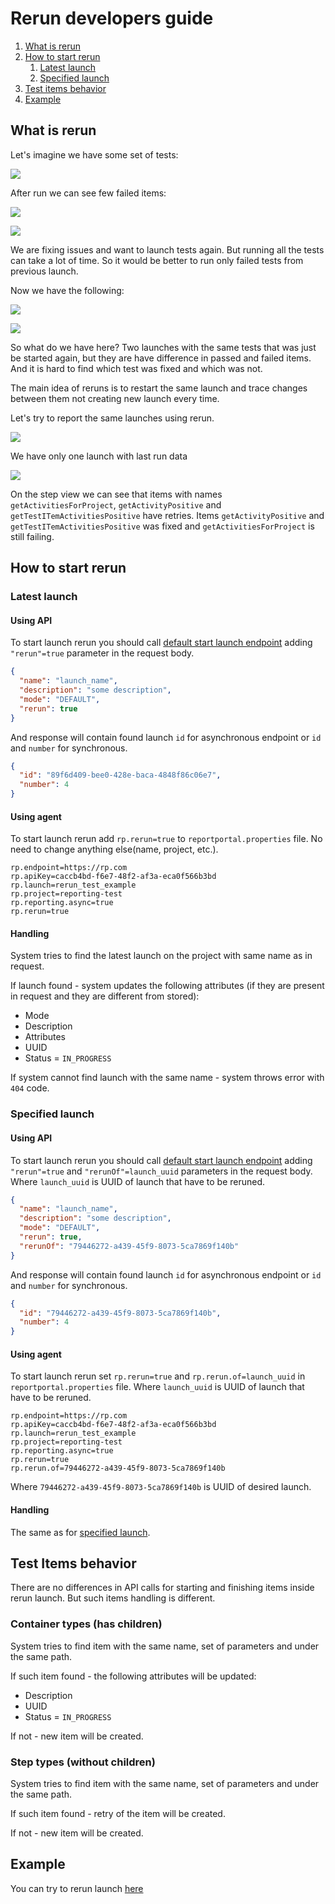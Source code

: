 # Rerun developers guide

1. [What is rerun](#what-is-rerun)
1. [How to start rerun](#how-to-start-rerun)
    1. [Latest launch](#latest-launch)
    1. [Specified launch](#specified-launch)
1. [Test items behavior](#test-items-behavior)
1. [Example](#example)

## What is rerun

Let's imagine we have some set of tests:

![](img/rerun/tests.png)

After run we can see few failed items:

![](img/rerun/launch_failed_1.png)

![](img/rerun/launch_failed_2.png)

We are fixing issues and want to launch tests again. But running all the tests can take a lot of time. So it would be better to run only failed tests from previous launch.

Now we have the following:

![](img/rerun/launch_failed_2.png)

![](img/rerun/launch_failed_rp_2.png)

So what do we have here? Two launches with the same tests that was just be started again, but they are have difference in passed and failed items. And it is hard to find which test was fixed and which was not.

The main idea of reruns is to restart the same launch and trace changes between them not creating new launch every time.

Let's try to report the same launches using rerun.

![](img/rerun/rp_rerun_1.png)

We have only one launch with last run data

![](img/rerun/rp_rerun_step_view.png)

On the step view we can see that items with names `getActivitiesForProject`, `getActivityPositive` and `getTestITemActivitiesPositive` have retries. Items `getActivityPositive` and `getTestITemActivitiesPositive` was fixed and `getActivitiesForProject` is still failing.

## How to start rerun

### Latest launch

#### Using API

To start launch rerun you should call [default start launch endpoint](Reporting.md#start-launch) adding `"rerun"=true` parameter in the request body.

```json 
{
  "name": "launch_name",
  "description": "some description",
  "mode": "DEFAULT",
  "rerun": true
}
```
And response will contain found launch `id` for asynchronous endpoint or `id` and `number` for synchronous.  
 
```json
{
  "id": "89f6d409-bee0-428e-baca-4848f86c06e7",
  "number": 4
}
```

#### Using agent

To start launch rerun add `rp.rerun=true` to `reportportal.properties` file. No need to change anything else(name, project, etc.).

```properties
rp.endpoint=https://rp.com
rp.apiKey=caccb4bd-f6e7-48f2-af3a-eca0f566b3bd
rp.launch=rerun_test_example
rp.project=reporting-test
rp.reporting.async=true
rp.rerun=true
```

#### Handling

System tries to find the latest launch on the project with same name as in request.

If launch found - system updates the following attributes (if they are present in request and they are different from stored):
- Mode
- Description
- Attributes
- UUID
- Status = `IN_PROGRESS`

If system cannot find launch with the same name - system throws error with `404` code.

### Specified launch

#### Using API

To start launch rerun you should call [default start launch endpoint](Reporting.md#start-launch) adding `"rerun"=true` and `"rerunOf"=launch_uuid` parameters in the request body. Where `launch_uuid` is UUID of launch that have to be reruned.

```json
{
  "name": "launch_name",
  "description": "some description",
  "mode": "DEFAULT",
  "rerun": true,
  "rerunOf": "79446272-a439-45f9-8073-5ca7869f140b"
}
```

And response will contain found launch `id` for asynchronous endpoint or `id` and `number` for synchronous.  
 
```json
{
  "id": "79446272-a439-45f9-8073-5ca7869f140b",
  "number": 4
}
```

#### Using agent

To start launch rerun set `rp.rerun=true` and `rp.rerun.of=launch_uuid` in `reportportal.properties` file. Where `launch_uuid` is UUID of launch that have to be reruned.

```properties
rp.endpoint=https://rp.com
rp.apiKey=caccb4bd-f6e7-48f2-af3a-eca0f566b3bd
rp.launch=rerun_test_example
rp.project=reporting-test
rp.reporting.async=true
rp.rerun=true
rp.rerun.of=79446272-a439-45f9-8073-5ca7869f140b
```
Where `79446272-a439-45f9-8073-5ca7869f140b` is UUID of desired launch.

#### Handling

The same as for [specified launch](#specified-launch).

## Test Items behavior

There are no differences in API calls for starting and finishing items inside rerun launch. But such items handling is different.

### Container types (has children)

System tries to find item with the same name, set of parameters and under the same path.
 
If such item found - the following attributes will be updated:

- Description
- UUID
- Status = `IN_PROGRESS`
 
If not - new item will be created.

### Step types (without children)

System tries to find item with the same name, set of parameters and under the same path.
 
If such item found - retry of the item will be created.
 
If not - new item will be created.

## Example

You can try to rerun launch [here](https://github.com/reportportal/examples-java)










